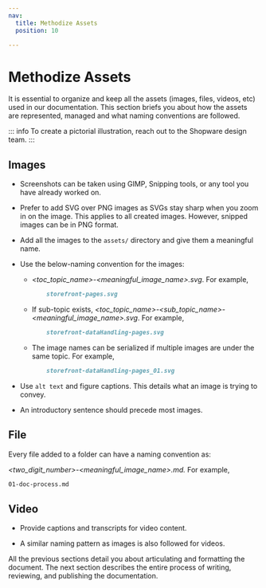 ```yaml
---
nav:
  title: Methodize Assets
  position: 10

---
```


# Methodize Assets

It is essential to organize and keep all the assets (images, files, videos, etc) used in our documentation. This section briefs you about how the assets are represented, managed and what naming conventions are followed.

::: info
To create a pictorial illustration, reach out to the Shopware design team.
:::

## Images

* Screenshots can be taken using GIMP, Snipping tools, or any tool you have already worked on.

* Prefer to add SVG over PNG images as SVGs stay sharp when you zoom in on the image. This applies to all created images. However, snipped images can be in PNG format.

* Add all the images to the `assets/` directory and give them a meaningful name.

* Use the below-naming convention for the images:

  * *<toc_topic_name>-<meaningful_image_name>.svg*. For example,

    ```markdown
        storefront-pages.svg
    ```

  * If sub-topic exists, *<toc_topic_name>-<sub_topic_name>-<meaningful_image_name>.svg*. For example,

    ```markdown
        storefront-dataHandling-pages.svg 
    ```

  * The image names can be serialized if multiple images are under the same topic. For example,

    ```markdown
        storefront-dataHandling-pages_01.svg
    ```

* Use `alt text` and figure captions. This details what an image is trying to convey.

* An introductory sentence should precede most images.

## File

Every file added to a folder can have a naming convention as:

*<two_digit_number>-<meaningful_image_name>.md.* For example,

```markdown
01-doc-process.md
```

## Video

* Provide captions and transcripts for video content.

* A similar naming pattern as images is also followed for videos.

All the previous sections detail you about articulating and formatting the document. The next section describes the entire process of writing, reviewing, and publishing the documentation.
